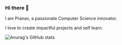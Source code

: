 ### Hi there 👋

I am Pranav, a passionate Computer Science innovator.

I love to create impactful projects and self learn.

![Anurag's GitHub stats](https://github-readme-stats.vercel.app/api?username=ps-innovator&hide=stars,prs)

